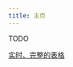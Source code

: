 ```yaml
---
title: 主页
---
```


TODO

[实时、完整的表格](https://cloud.seatable.io/dtable/external-links/custom/thu-feiyue/)
